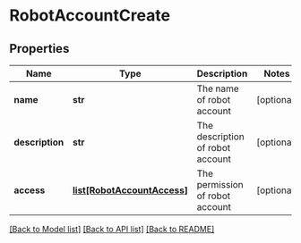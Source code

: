 # RobotAccountCreate

## Properties
Name | Type | Description | Notes
------------ | ------------- | ------------- | -------------
**name** | **str** | The name of robot account | [optional] 
**description** | **str** | The description of robot account | [optional] 
**access** | [**list[RobotAccountAccess]**](RobotAccountAccess.md) | The permission of robot account | [optional] 

[[Back to Model list]](../README.md#documentation-for-models) [[Back to API list]](../README.md#documentation-for-api-endpoints) [[Back to README]](../README.md)

